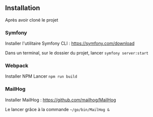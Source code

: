 ## Installation
Après avoir cloné le projet
### Symfony
Installer l'utilitaire Symfony CLI : https://symfony.com/download

Dans un terminal, sur le dossier du projet, lancer `symfony server:start`

### Webpack
Installer NPM
Lancer `npm run build`
### MailHog
Installer MailHog : https://github.com/mailhog/MailHog

Le lancer grâce à la commande `~/go/bin/MailHog &` 

